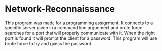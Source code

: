 # Network-Reconnaissance
This program was made for a programming assignment. It connects to a specific server given in a command line
arguement and brute force searches for a port that will properly communicate with it. When the right port
is found it will prompt the client for a password. This program will use brute force to try and guess the
password.

